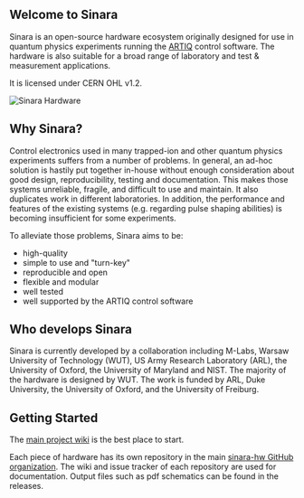 ## Welcome to Sinara

Sinara is an open-source hardware ecosystem originally designed for use in quantum physics experiments running the [ARTIQ](https://m-labs.hk/artiq/) control software.  The hardware is also suitable for a broad range of laboratory and test & measurement applications.

It is licensed under CERN OHL v1.2.

![Sinara Hardware](https://sinara-hw.github.io/assets/ARTIQ_Sinara_hardware_tiny.jpg)

## Why Sinara?

Control electronics used in many trapped-ion and other quantum physics experiments suffers from a number of problems. In general, an ad-hoc solution is hastily put together in-house without enough consideration about good design, reproducibility, testing and documentation. This makes those systems unreliable, fragile, and difficult to use and maintain. It also duplicates work in different laboratories. In addition, the performance and features of the existing systems (e.g. regarding pulse shaping abilities) is becoming insufficient for some experiments.

To alleviate those problems, Sinara aims to be:

- high-quality
- simple to use and "turn-key"
- reproducible and open
- flexible and modular
- well tested
- well supported by the ARTIQ control software

## Who develops Sinara

Sinara is currently developed by a collaboration including M-Labs, Warsaw University of Technology (WUT), US Army Research Laboratory (ARL), the University of Oxford, the University of Maryland and NIST. The majority of the hardware is designed by WUT. The work is funded by ARL, Duke University, the University of Oxford, and the University of Freiburg.


## Getting Started

The [main project wiki](https://github.com/sinara-hw/meta/wiki) is the best place to start.

Each piece of hardware has its own repository in the main [sinara-hw GitHub organization](https://github.com/sinara-hw).  The wiki and issue tracker of each repository are used for documentation.  Output files such as pdf schematics can be found in the releases.
